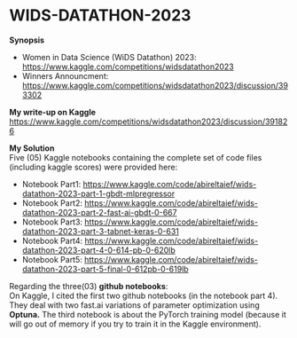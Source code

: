 # WIDS-DATATHON-2023
**Synopsis**
- Women in Data Science (WiDS Datathon) 2023: https://www.kaggle.com/competitions/widsdatathon2023
- Winners Announcment: https://www.kaggle.com/competitions/widsdatathon2023/discussion/393302

**My write-up on Kaggle**  
https://www.kaggle.com/competitions/widsdatathon2023/discussion/391826

**My Solution**  
Five (05) Kaggle notebooks containing the complete set of code files (including kaggle scores) were provided here:

- Notebook Part1: https://www.kaggle.com/code/abireltaief/wids-datathon-2023-part-1-gbdt-mlpregressor
- Notebook Part2: https://www.kaggle.com/code/abireltaief/wids-datathon-2023-part-2-fast-ai-gbdt-0-667
- Notebook Part3: https://www.kaggle.com/code/abireltaief/wids-datathon-2023-part-3-tabnet-keras-0-631
- Notebook Part4: https://www.kaggle.com/code/abireltaief/wids-datathon-2023-part-4-0-614-pb-0-620lb
- Notebook Part5: https://www.kaggle.com/code/abireltaief/wids-datathon-2023-part-5-final-0-612pb-0-619lb

Regarding the three(03) **github notebooks**:  
On Kaggle, I cited the first two github notebooks (in the notebook part 4). They deal with two fast.ai variations of parameter optimization using **Optuna.** 
The third notebook is about the PyTorch training model (because it will go out of memory if you try to train it in the Kaggle environment).
